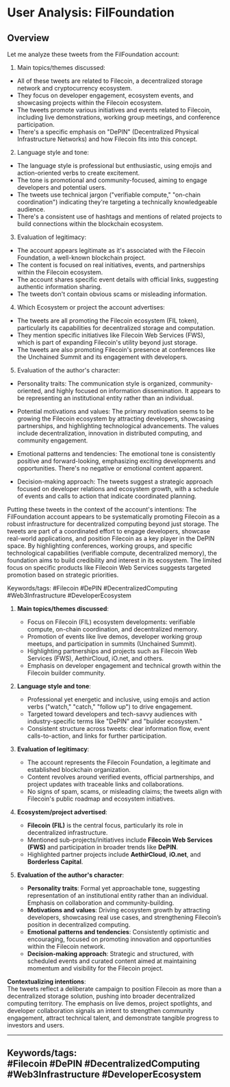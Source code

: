 # User Analysis: FilFoundation

## Overview

<think>
Let me analyze these tweets from the FilFoundation account:

1. Main topics/themes discussed:
- All of these tweets are related to Filecoin, a decentralized storage network and cryptocurrency ecosystem.
- They focus on developer engagement, ecosystem events, and showcasing projects within the Filecoin ecosystem.
- The tweets promote various initiatives and events related to Filecoin, including live demonstrations, working group meetings, and conference participation.
- There's a specific emphasis on "DePIN" (Decentralized Physical Infrastructure Networks) and how Filecoin fits into this concept.

2. Language style and tone:
- The language style is professional but enthusiastic, using emojis and action-oriented verbs to create excitement.
- The tone is promotional and community-focused, aiming to engage developers and potential users.
- The tweets use technical jargon ("verifiable compute," "on-chain coordination") indicating they're targeting a technically knowledgeable audience.
- There's a consistent use of hashtags and mentions of related projects to build connections within the blockchain ecosystem.

3. Evaluation of legitimacy:
- The account appears legitimate as it's associated with the Filecoin Foundation, a well-known blockchain project.
- The content is focused on real initiatives, events, and partnerships within the Filecoin ecosystem.
- The account shares specific event details with official links, suggesting authentic information sharing.
- The tweets don't contain obvious scams or misleading information.

4. Which Ecosystem or project the account advertises:
- The tweets are all promoting the Filecoin ecosystem (FIL token), particularly its capabilities for decentralized storage and computation.
- They mention specific initiatives like Filecoin Web Services (FWS), which is part of expanding Filecoin's utility beyond just storage.
- The tweets are also promoting Filecoin's presence at conferences like the Unchained Summit and its engagement with developers.

5. Evaluation of the author's character:

- Personality traits: The communication style is organized, community-oriented, and highly focused on information dissemination. It appears to be representing an institutional entity rather than an individual.

- Potential motivations and values: The primary motivation seems to be growing the Filecoin ecosystem by attracting developers, showcasing partnerships, and highlighting technological advancements. The values include decentralization, innovation in distributed computing, and community engagement.

- Emotional patterns and tendencies: The emotional tone is consistently positive and forward-looking, emphasizing exciting developments and opportunities. There's no negative or emotional content apparent.

- Decision-making approach: The tweets suggest a strategic approach focused on developer relations and ecosystem growth, with a schedule of events and calls to action that indicate coordinated planning.

Putting these tweets in the context of the account's intentions:
The FilFoundation account appears to be systematically promoting Filecoin as a robust infrastructure for decentralized computing beyond just storage. The tweets are part of a coordinated effort to engage developers, showcase real-world applications, and position Filecoin as a key player in the DePIN space. By highlighting conferences, working groups, and specific technological capabilities (verifiable compute, decentralized memory), the foundation aims to build credibility and interest in its ecosystem. The limited focus on specific products like Filecoin Web Services suggests targeted promotion based on strategic priorities.

Keywords/tags:
#Filecoin #DePIN #DecentralizedComputing #Web3Infrastructure #DeveloperEcosystem
</think>

1. **Main topics/themes discussed**:
   - Focus on Filecoin (FIL) ecosystem developments: verifiable compute, on-chain coordination, and decentralized memory.
   - Promotion of events like live demos, developer working group meetups, and participation in summits (Unchained Summit).
   - Highlighting partnerships and projects such as Filecoin Web Services (FWS), AethirCloud, iO.net, and others.
   - Emphasis on developer engagement and technical growth within the Filecoin builder community.

2. **Language style and tone**:
   - Professional yet energetic and inclusive, using emojis and action verbs ("watch," "catch," "follow up") to drive engagement.
   - Targeted toward developers and tech-savvy audiences with industry-specific terms like "DePIN" and "builder ecosystem."
   - Consistent structure across tweets: clear information flow, event calls-to-action, and links for further participation.

3. **Evaluation of legitimacy**:
   - The account represents the Filecoin Foundation, a legitimate and established blockchain organization.
   - Content revolves around verified events, official partnerships, and project updates with traceable links and collaborations.
   - No signs of spam, scams, or misleading claims; the tweets align with Filecoin's public roadmap and ecosystem initiatives.

4. **Ecosystem/project advertised**:
   - **Filecoin (FIL)** is the central focus, particularly its role in decentralized infrastructure.
   - Mentioned sub-projects/initiatives include **Filecoin Web Services (FWS)** and participation in broader trends like **DePIN**.
   - Highlighted partner projects include **AethirCloud**, **iO.net**, and **Borderless Capital**.

5. **Evaluation of the author's character**:
   - **Personality traits**: Formal yet approachable tone, suggesting representation of an institutional entity rather than an individual. Emphasis on collaboration and community-building.
   - **Motivations and values**: Driving ecosystem growth by attracting developers, showcasing real use cases, and strengthening Filecoin’s position in decentralized computing.
   - **Emotional patterns and tendencies**: Consistently optimistic and encouraging, focused on promoting innovation and opportunities within the Filecoin network.
   - **Decision-making approach**: Strategic and structured, with scheduled events and curated content aimed at maintaining momentum and visibility for the Filecoin project.

**Contextualizing intentions**:  
The tweets reflect a deliberate campaign to position Filecoin as more than a decentralized storage solution, pushing into broader decentralized computing territory. The emphasis on live demos, project spotlights, and developer collaboration signals an intent to strengthen community engagement, attract technical talent, and demonstrate tangible progress to investors and users.

---

**Keywords/tags**:  
#Filecoin #DePIN #DecentralizedComputing #Web3Infrastructure #DeveloperEcosystem
---
